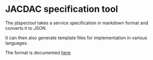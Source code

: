 # JACDAC specification tool

The jdspectool takes a service specification in markdown format and converts it to JSON.

It can then also generate template files for implementation in various languages.

The format is documented [here](../reference/service-specification)

